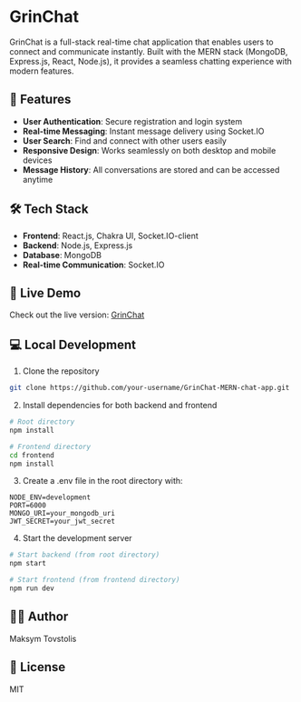 # GrinChat

GrinChat is a full-stack real-time chat application that enables users to connect and communicate instantly. Built with the MERN stack (MongoDB, Express.js, React, Node.js), it provides a seamless chatting experience with modern features.

## 🌟 Features

- **User Authentication**: Secure registration and login system
- **Real-time Messaging**: Instant message delivery using Socket.IO
- **User Search**: Find and connect with other users easily
- **Responsive Design**: Works seamlessly on both desktop and mobile devices
- **Message History**: All conversations are stored and can be accessed anytime

## 🛠️ Tech Stack

- **Frontend**: React.js, Chakra UI, Socket.IO-client
- **Backend**: Node.js, Express.js
- **Database**: MongoDB
- **Real-time Communication**: Socket.IO

## 🚀 Live Demo

Check out the live version: [GrinChat](https://grinchat-8yvp.onrender.com/chats)

## 💻 Local Development

1. Clone the repository
```bash
git clone https://github.com/your-username/GrinChat-MERN-chat-app.git
```

2. Install dependencies for both backend and frontend
```bash
# Root directory
npm install

# Frontend directory
cd frontend
npm install
```

3. Create a .env file in the root directory with:
```
NODE_ENV=development
PORT=6000
MONGO_URI=your_mongodb_uri
JWT_SECRET=your_jwt_secret
```

4. Start the development server
```bash
# Start backend (from root directory)
npm start

# Start frontend (from frontend directory)
npm run dev
```

## 👨‍💻 Author

Maksym Tovstolis

## 📝 License

MIT



